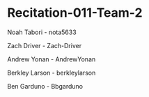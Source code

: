 # Recitation-011-Team-2
Noah Tabori - nota5633

Zach Driver - Zach-Driver

Andrew Yonan - AndrewYonan

Berkley Larson - berkleylarson

Ben Garduno - Bbgarduno